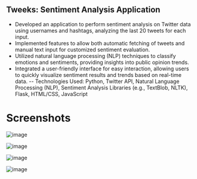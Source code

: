 ## Tweeks: Sentiment Analysis Application


- Developed an application to perform sentiment analysis on Twitter data using usernames and hashtags, analyzing the last 20 tweets for each input.
- Implemented features to allow both automatic fetching of tweets and manual text input for customized sentiment evaluation.
- Utilized natural language processing (NLP) techniques to classify emotions and sentiments, providing insights into public opinion trends.
- Integrated a user-friendly interface for easy interaction, allowing users to quickly visualize sentiment results and trends based on real-time data.
-- Technologies Used: Python, Twitter API, Natural Language Processing (NLP), Sentiment Analysis Libraries (e.g., TextBlob, NLTK), Flask, HTML/CSS, JavaScript

# Screenshots

![image](https://github.com/user-attachments/assets/40ffd3f2-49e9-45a6-b6e4-7b9de636d02f)


![image](https://github.com/user-attachments/assets/22c64e6f-3d41-48ff-b5ba-20cfe7ba3abc)


![image](https://github.com/user-attachments/assets/742c31c4-8fb3-4ccf-aa17-37537c973625)


![image](https://github.com/user-attachments/assets/8751932b-07bb-4363-9fee-c083a7034fd6)
